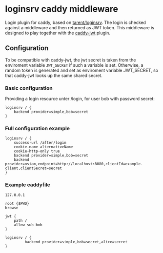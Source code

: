 # loginsrv caddy middleware

Login plugin for caddy, based on [tarent/loginsrv](https://github.com/tarent/loginsrv).
The login is checked against a middleware and then returned as JWT token.
This middleware is designed to play together with the [caddy-jwt](https://github.com/BTBurke/caddy-jwt) plugin.

## Configuration
To be compatible with caddy-jwt, the jwt secret is taken from the enviroment variable `JWT_SECRET`
if such a variable is set. Otherwise, a random token is generated and set as enviroment variable JWT_SECRET,
so that caddy-jwt looks up the same shared secret.

### Basic configuration
Providing a login resource unter /login, for user bob with password secret:
```
loginsrv / {
    backend provider=simple,bob=secret
}
```

### Full configuration example
```
loginsrv / {
    success-url /after/login
    cookie-name alternativeName
    cookie-http-only true
    backend provider=simple,bob=secret
    backend provider=osiam,endpoint=http://localhost:8080,clientId=example-client,clientSecret=secret
}
```

### Example caddyfile
```
127.0.0.1

root {$PWD}
browse

jwt {
    path /
    allow sub bob
}

loginsrv / {
         backend provider=simple,bob=secret,alice=secret
}
```
